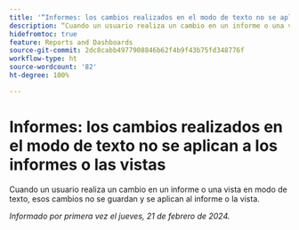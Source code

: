 ```yaml
---
title: '“Informes: los cambios realizados en el modo de texto no se aplican a los informes ni a las vistas”'
description: “Cuando un usuario realiza un cambio en un informe o una vista en modo de texto, esos cambios no se guardan y se aplican al informe o la vista”.
hidefromtoc: true
feature: Reports and Dashboards
source-git-commit: 2dc8cabb4977908846b62f4b9f43b75fd348776f
workflow-type: ht
source-wordcount: '82'
ht-degree: 100%

---
```



# Informes: los cambios realizados en el modo de texto no se aplican a los informes o las vistas

Cuando un usuario realiza un cambio en un informe o una vista en modo de texto, esos cambios no se guardan y se aplican al informe o la vista.

_Informado por primera vez el jueves, 21 de febrero de 2024._
